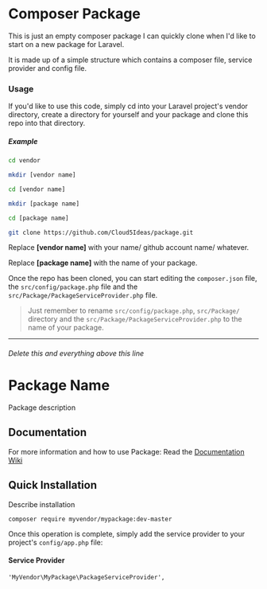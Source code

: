 # Composer Package

This is just an empty composer package I can quickly clone when I'd like to start on a new package for Laravel.

It is made up of a simple structure which contains a composer file, service provider and config file.

### Usage

If you'd like to use this code, simply cd into your Laravel project's vendor directory, create a directory for yourself and your package and clone this repo into that directory.

##### Example

```bash
cd vendor

mkdir [vendor name]

cd [vendor name]

mkdir [package name]

cd [package name]

git clone https://github.com/Cloud5Ideas/package.git
```

Replace **[vendor name]** with your name/ github account name/ whatever.

Replace **[package name]** with the name of your package.

Once the repo has been cloned, you can start editing the `composer.json` file, the `src/config/package.php` file and the `src/Package/PackageServiceProvider.php` file.

>Just remember to rename `src/config/package.php`, `src/Package/` directory  and the `src/Package/PackageServiceProvider.php` to the name of your package.

---

###### Delete this and everything above this line

# Package Name

Package description

Documentation
-------------
For more information and how to use Package: Read the [Documentation Wiki](https://github.com/Vendor/Package/wiki)

Quick Installation
------------------
Describe installation

```
composer require myvendor/mypackage:dev-master
```

Once this operation is complete, simply add the service provider to your project's `config/app.php` file:

#### Service Provider
```
'MyVendor\MyPackage\PackageServiceProvider',
```